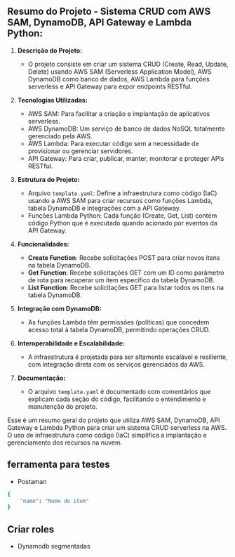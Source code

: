 ## Resumo do Projeto - Sistema CRUD com AWS SAM, DynamoDB, API Gateway e Lambda Python:

1. **Descrição do Projeto:**
    - O projeto consiste em criar um sistema CRUD (Create, Read, Update, Delete) usando AWS SAM (Serverless Application Model), AWS DynamoDB como banco de dados, AWS Lambda para funções serverless e API Gateway para expor endpoints RESTful.

2. **Tecnologias Utilizadas:**
    - AWS SAM: Para facilitar a criação e implantação de aplicativos serverless.
    - AWS DynamoDB: Um serviço de banco de dados NoSQL totalmente gerenciado pela AWS.
    - AWS Lambda: Para executar código sem a necessidade de provisionar ou gerenciar servidores.
    - API Gateway: Para criar, publicar, manter, monitorar e proteger APIs RESTful.

3. **Estrutura do Projeto:**
    - Arquivo `template.yaml`: Define a infraestrutura como código (IaC) usando a AWS SAM para criar recursos como funções Lambda, tabela DynamoDB e integrações com a API Gateway.
    - Funções Lambda Python: Cada função (Create, Get, List) contém código Python que é executado quando acionado por eventos da API Gateway.

4. **Funcionalidades:**
    - **Create Function**: Recebe solicitações POST para criar novos itens na tabela DynamoDB.
    - **Get Function**: Recebe solicitações GET com um ID como parâmetro de rota para recuperar um item específico da tabela DynamoDB.
    - **List Function**: Recebe solicitações GET para listar todos os itens na tabela DynamoDB.

5. **Integração com DynamoDB:**
    - As funções Lambda têm permissões (políticas) que concedem acesso total à tabela DynamoDB, permitindo operações CRUD.

6. **Interoperabilidade e Escalabilidade:**
    - A infraestrutura é projetada para ser altamente escalável e resiliente, com integração direta com os serviços gerenciados da AWS.

7. **Documentação:**
    - O arquivo `template.yaml` é documentado com comentários que explicam cada seção do código, facilitando o entendimento e manutenção do projeto.

Esse é um resumo geral do projeto que utiliza AWS SAM, DynamoDB, API Gateway e Lambda Python para criar um sistema CRUD serverless na AWS. O uso de infraestrutura como código (IaC) simplifica a implantação e gerenciamento dos recursos na nuvem.



## ferramenta para testes 
  - Postaman

```bash
{
    "name": "Nome do item"
}
```

## Criar roles
  - Dynamodb segmentadas




